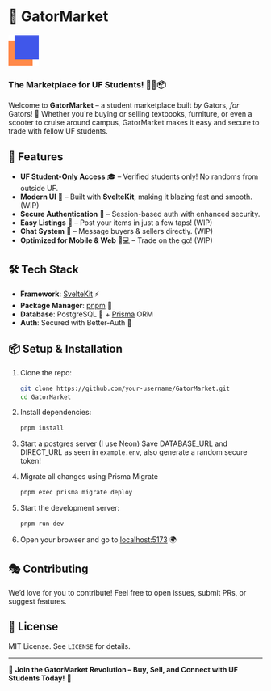 # 🐊 GatorMarket

![GatorMarket Logo](./static/Logo.svg)

### The Marketplace for UF Students! 🏫🎒📦

Welcome to **GatorMarket** – a student marketplace built _by_ Gators, _for_ Gators! 🐊 Whether you're buying or selling textbooks, furniture, or even a scooter to cruise around campus, GatorMarket makes it easy and secure to trade with fellow UF students.

## 🚀 Features

- **UF Student-Only Access** 🎓 – Verified students only! No randoms from outside UF.
- **Modern UI** 🎨 – Built with **SvelteKit**, making it blazing fast and smooth. (WIP)
- **Secure Authentication** 🔐 – Session-based auth with enhanced security.
- **Easy Listings** 📸 – Post your items in just a few taps! (WIP)
- **Chat System** 💬 – Message buyers & sellers directly. (WIP)
- **Optimized for Mobile & Web** 📱💻 – Trade on the go! (WIP)

## 🛠️ Tech Stack

- **Framework**: [SvelteKit](https://kit.svelte.dev/) ⚡
- **Package Manager**: [pnpm](https://pnpm.io/) 🚀
- **Database**: PostgreSQL 🐘 + [Prisma](https://www.prisma.io/) ORM
- **Auth**: Secured with Better-Auth 🔐

## 📦 Setup & Installation

1. Clone the repo:

   ```bash
   git clone https://github.com/your-username/GatorMarket.git
   cd GatorMarket
   ```

2. Install dependencies:
   ```bash
   pnpm install
   ```
3. Start a postgres server (I use Neon)
   Save DATABASE_URL and DIRECT_URL as seen in `example.env`, also generate a random secure token!

4. Migrate all changes using Prisma Migrate

   ```bash
   pnpm exec prisma migrate deploy
   ```

5. Start the development server:

   ```bash
   pnpm run dev
   ```

6. Open your browser and go to [localhost:5173](http://localhost:5173) 🌍

## 🎭 Contributing

We’d love for you to contribute! Feel free to open issues, submit PRs, or suggest features.

## 📜 License

MIT License. See `LICENSE` for details.

---

🚀 **Join the GatorMarket Revolution – Buy, Sell, and Connect with UF Students Today!** 🐊
